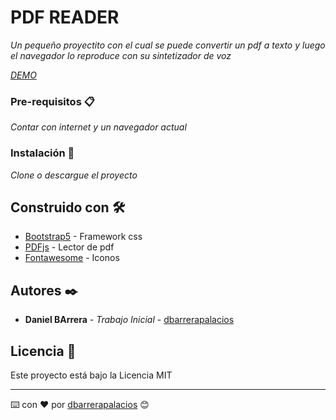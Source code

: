 # PDF READER
_Un pequeño proyectito con el cual se puede convertir un pdf a texto y luego el navegador lo reproduce con su sintetizador de voz_

_[DEMO](https://dbarrerapalacios.github.io/pdf-reader/)_

### Pre-requisitos 📋

_Contar con internet y un navegador actual_


### Instalación 🔧

_Clone o descargue el proyecto_



## Construido con 🛠️

* [Bootstrap5](https://getbootstrap.com) - Framework css
* [PDFjs](https://mozilla.github.io/pdf.js/) - Lector de pdf
* [Fontawesome](https://fontawesome.com) - Iconos

## Autores ✒️

* **Daniel BArrera** - *Trabajo Inicial* - [dbarrerapalacios](https://github.com/dbarrerapalacios)

## Licencia 📄

Este proyecto está bajo la Licencia MIT


---
⌨️ con ❤️ por [dbarrerapalacios](https://github.com/dbarrerapalacios) 😊
